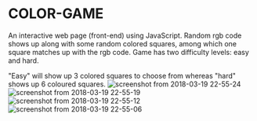 # COLOR-GAME

An interactive web page (front-end) using JavaScript. Random rgb code shows up along with some random colored squares, among which one square matches up with the rgb code. Game has two difficulty levels: easy and hard.

"Easy" will show up 3 colored squares to choose from whereas "hard" shows up 6 coloured squares.
![screenshot from 2018-03-19 22-55-24](https://user-images.githubusercontent.com/37549950/37611696-12fe2cca-2bc9-11e8-843e-35bffe5cb7eb.png)
![screenshot from 2018-03-19 22-55-19](https://user-images.githubusercontent.com/37549950/37611699-17a38518-2bc9-11e8-85b8-94b221dd165c.png)
![screenshot from 2018-03-19 22-55-12](https://user-images.githubusercontent.com/37549950/37611706-1a7dba2e-2bc9-11e8-89db-e3ae5419b408.png)
![screenshot from 2018-03-19 22-55-06](https://user-images.githubusercontent.com/37549950/37611711-1d18bf04-2bc9-11e8-8a6d-f6acb8e6ca26.png)
